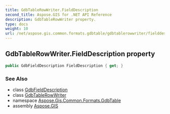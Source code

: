 ```yaml
---
title: GdbTableRowWriter.FieldDescription
second_title: Aspose.GIS for .NET API Reference
description: GdbTableRowWriter property. 
type: docs
weight: 10
url: /net/aspose.gis.common.formats.gdbtable/gdbtablerowwriter/fielddescription/
---
```

## GdbTableRowWriter.FieldDescription property

```csharp
public GdbFieldDescription FieldDescription { get; }
```

### See Also

* class [GdbFieldDescription](../../gdbfielddescription/)
* class [GdbTableRowWriter](../)
* namespace [Aspose.Gis.Common.Formats.GdbTable](../../gdbtablerowwriter/)
* assembly [Aspose.GIS](../../../)


